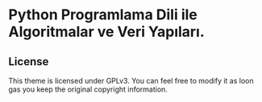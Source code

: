 # Python Programlama Dili ile Algoritmalar ve Veri Yapıları.

## License

This theme is licensed under GPLv3. You can feel free to modify it as loon gas you keep the original copyright information.
